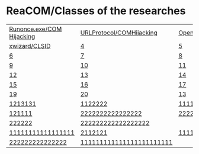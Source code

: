 # ReaCOM/Classes of the researches


<table>
 <tr>
  <td><a href="Classes/Runonce.md">Runonce.exe/COM Hijacking</a></td>
  <td><a href="Classes/Signature-Tools/explorer.md">URLProtocol/COMHijacking</a></td>
  <td><a href="Classes/Signature-Tools/Openwith.md">Openwith.exe/COMHijacking</a></td>
 </tr>
 <tr>
  <td><a href="Classes/xwizard.md">xwizard/CLSID</a></td>
  <td><a href="Samples/AudioCategory">4</a></td>
  <td><a href="Samples/AudioCreation">5</a></td>
 </tr>
 <tr>
  <td><a href="Samples/BackgroundMediaPlayback">6</a></td>
  <td><a href="Samples/CameraStarterKit">7</a></td>
  <td><a href="Samples/BasicFaceDetection">8</a></td>
 </tr>
 <tr>
  <td><a href="Samples/BasicFaceTracking">9</a></td>
  <td><a href="Samples/BasicMediaCasting">10</a></td>
  <td><a href="Samples/CameraFaceDetection">11</a></td>
 </tr>
 <tr>
  <td><a href="Samples/CameraFrames">12</a></td>
  <td><a href="Samples/CameraGetPreviewFrame">13</a></td>
  <td><a href="Samples/CameraProfile">14</a></td>
 </tr>
 <tr>
  <td><a href="Samples/CameraResolution">15</a></td>
  <td><a href="Samples/CameraStreamCoordinateMapper">16</a></td>
  <td><a href="Samples/CameraStreamCorrelation">17</a></td>
 </tr>
 <tr>
  <td><a href="Samples/LiveDash">19</a></td>
  <td><a href="Samples/D2DPhotoAdjustment">20</a></td>
  <td><a href="Samples/MediaEditing">13</a></td>
 </tr>
 <tr>
  <td><a href="Samples/MediaImport">1213131</a></td>
  <td><a href="Samples/XamlCustomMediaTransportControls">1122222</a></td>
  <td><a href="Samples/MIDI">111111111111111112</a></td>
 </tr>
 <tr>
  <td><a href="Samples/Playlists">121111</a></td>
  <td><a href="Samples/PlayReady">2222222222222222</a></td>
  <td><a href="Samples/CameraOpenCV">22222222222</a></td>
 </tr>
 <tr>
  <td><a href="Samples/SimpleImaging>22222222222</a></td>
  <td><a href="Samples/SpatialSound">222222</a></td>
  <td><a href="Samples/SystemMediaTransportControls">222222222222222222</a></td>
 </tr>
 <tr>
  <td><a href="Samples/MediaTranscoding">11111111111111111</a></td>
  <td><a href="Samples/VideoPlayback">2112121</a></td>
  <td><a href="Samples/VideoPlaybackSynchronization">111111111112</a></td>
 </tr>
 <tr>
  <td><a href="Samples/CameraVideoStabilization">222222222222222</a></td>
  <td><a href="Samples/WindowsAudioSession">111111111111111111111111</a></td>
 </tr>
</table>

